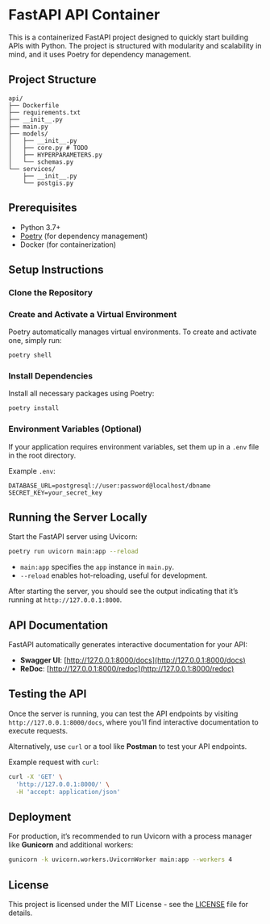 # FastAPI API Container

This is a containerized FastAPI project designed to quickly start building APIs with Python. The project is structured with modularity and scalability in mind, and it uses Poetry for dependency management.

## Project Structure

```plaintext
api/
├── Dockerfile
├── requirements.txt
├── __init__.py
├── main.py
├── models/
│   ├── __init__.py
│   ├── core.py # TODO
│   ├── HYPERPARAMETERS.py
│   └── schemas.py
└── services/
    ├── __init__.py
    └── postgis.py
```

## Prerequisites

- Python 3.7+
- [Poetry](https://python-poetry.org/) (for dependency management)
- Docker (for containerization)

## Setup Instructions

### Clone the Repository

### Create and Activate a Virtual Environment

Poetry automatically manages virtual environments. To create and activate one, simply run:

```bash
poetry shell
```

### Install Dependencies

Install all necessary packages using Poetry:

```bash
poetry install
```

### Environment Variables (Optional)

If your application requires environment variables, set them up in a `.env` file in the root directory.

Example `.env`:

```plaintext
DATABASE_URL=postgresql://user:password@localhost/dbname
SECRET_KEY=your_secret_key
```

## Running the Server Locally

Start the FastAPI server using Uvicorn:

```bash
poetry run uvicorn main:app --reload
```

- `main:app` specifies the `app` instance in `main.py`.
- `--reload` enables hot-reloading, useful for development.

After starting the server, you should see the output indicating that it’s running at `http://127.0.0.1:8000`.

## API Documentation

FastAPI automatically generates interactive documentation for your API:

- **Swagger UI**: [http://127.0.0.1:8000/docs](http://127.0.0.1:8000/docs)
- **ReDoc**: [http://127.0.0.1:8000/redoc](http://127.0.0.1:8000/redoc)

## Testing the API

Once the server is running, you can test the API endpoints by visiting `http://127.0.0.1:8000/docs`, where you’ll find interactive documentation to execute requests.

Alternatively, use `curl` or a tool like **Postman** to test your API endpoints.

Example request with `curl`:

```bash
curl -X 'GET' \
  'http://127.0.0.1:8000/' \
  -H 'accept: application/json'
```

## Deployment

For production, it’s recommended to run Uvicorn with a process manager like **Gunicorn** and additional workers:

```bash
gunicorn -k uvicorn.workers.UvicornWorker main:app --workers 4
```

## License

This project is licensed under the MIT License - see the [LICENSE](LICENSE) file for details.